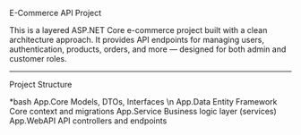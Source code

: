  E-Commerce API Project

This is a layered ASP.NET Core e-commerce project built with a clean architecture approach. It provides API endpoints for managing users, authentication, products, orders, and more — designed for both admin and customer roles.

---
 Project Structure

*bash
App.Core       Models, DTOs, Interfaces \n
App.Data       Entity Framework Core context and migrations
App.Service    Business logic layer (services)
App.WebAPI     API controllers and endpoints  
